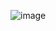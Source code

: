 ![image](https://user-images.githubusercontent.com/90561566/209666859-d698513f-47b2-4276-9a05-b0ffdd598bb0.png)
